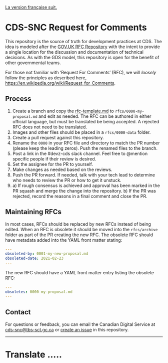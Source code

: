 [La version française suit.](#TODO)

# CDS-SNC Request for Comments

This repository is the source of truth for development practices at CDS. The
idea is modeled after the
[GOV.UK RFC Repository](https://github.com/alphagov/govuk-rfcs)
with the intent to provide a single location for the discussion and 
documentation of technical decisions. As with the GDS model, this repository is
open for the benefit of other governmental teams.

For those not familiar with ‘Request For Comments’ (RFC), we will *loosely*
follow the principles as described here,
https://en.wikipedia.org/wiki/Request_for_Comments.

## Process
1. Create a branch and copy the [rfc-template.md](rfc-template.md)
to `rfcs/0000-my-proposal.md` and edit as needed. The RFC can be authored in
either official language, but must be translated be being accepted. A rejected
RFC does not need to be translated.
2. Images and other files should be placed in a `rfcs/0000-data` folder.
3. Create a pull request against this repository.
4. Rename the `0000` in your RFC file and directory to match the PR number (please keep the leading zeros). Push the renamed files to the branch.
5. Post a link in the #devz-cds slack channel. Feel free to @mention specific
people if their review is desired.
6. Set the assignee for the PR to yourself.
7. Make changes as needed based on the reviews.
8. Push the PR forward. If needed, talk with your tech lead to determine who
needs to review the PR or how to get it unstuck.
9. a) If rough consensus is achieved and approval has been marked in the PR
      squash and merge the change into the repository.
   b) If the PR was rejected, record the reasons in a final comment and close 
      the PR.

## Maintaining RFCs
In most cases, RFCs should be replaced by new RFCs instead of being edited.
When an RFC is obsolete it should be moved into the `rfcs/archive` folder
as part of the PR creating the new RFC. The obsolete RFC should have 
metadata added into the YAML front matter stating:

```yaml
---
obsoleted-by: 0001-my-new-proposal.md
obsoleted-date: 2021-02-23
---
```

The new RFC should have a YAML front matter entry listing the obsolete RFC:

```yaml
---
obsoletes: 0000-my-proposal.md
---
```

## Contact

For questions or feedback, you can email the Canadian Digital Service at
[cds-snc@tbs-sct.gc.ca](mailto:cds-snc@tbs-sct.gc.ca) or
[create an issue](https://github.com/cds-snc/cds-snc-rfcs/issues)
in this repository.

----

# Translate .....